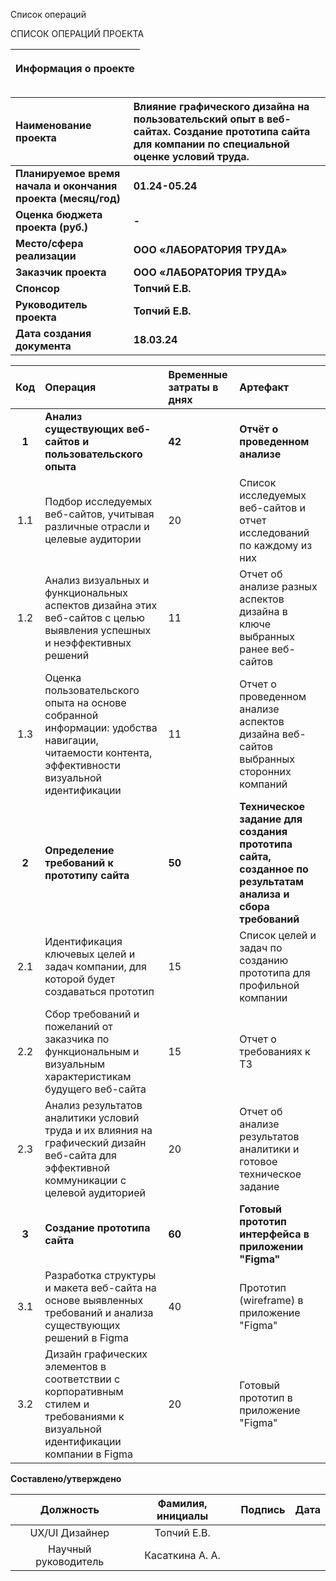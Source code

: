 ﻿Список операций

СПИСОК ОПЕРАЦИЙ ПРОЕКТА

|<p>**Информация о проекте**</p><p></p>|
| :-: |

|**Наименование проекта**|**Влияние графического дизайна на пользовательский опыт в веб-сайтах. Создание прототипа сайта для компании по специальной оценке условий труда.**|
| :- | :- |
|**Планируемое время начала и окончания проекта (месяц/год)**|<p>**01.24-05.24**</p><p></p>|
|**Оценка бюджета проекта (руб.)**|**-**|
|**Место/сфера реализации**|**ООО «ЛАБОРАТОРИЯ ТРУДА»**|
|**Заказчик проекта**|**ООО «ЛАБОРАТОРИЯ ТРУДА»**|
|**Спонсор**|**Топчий Е.В.**|
|**Руководитель проекта**|**Топчий Е.В.**|
|**Дата создания документа**|**18.03.24**|



|**Код**|**Операция**|**Временные затраты в днях**|**Артефакт**|
| :-: | :- | :- | :- |
|**1**|**Анализ существующих веб-сайтов и пользовательского опыта**|**42**|**Отчёт о проведенном анализе**|
|1\.1|Подбор исследуемых веб-сайтов, учитывая различные отрасли и целевые аудитории|20|Список исследуемых веб-сайтов и отчет исследований по каждому из них|
|1\.2|Анализ визуальных и функциональных аспектов дизайна этих веб-сайтов с целью выявления успешных и неэффективных решений|11|Отчет об анализе разных аспектов дизайна в ключе выбранных ранее веб-сайтов|
|1\.3|Оценка пользовательского опыта на основе собранной информации: удобства навигации, читаемости контента, эффективности визуальной идентификации|11|Отчет о проведенном анализе аспектов дизайна веб-сайтов выбранных сторонних компаний|
|**2**|**Определение требований к прототипу сайта**|**50**|**Техническое задание для создания прототипа сайта, созданное по результатам анализа и сбора требований**|
|2\.1|Идентификация ключевых целей и задач компании, для которой будет создаваться прототип|15|Список целей и задач по созданию прототипа для профильной компании|
|2\.2|Сбор требований и пожеланий от заказчика по функциональным и визуальным характеристикам будущего веб-сайта|15|Отчет о требованиях к ТЗ|
|2\.3|Анализ результатов аналитики условий труда и их влияния на графический дизайн веб-сайта для эффективной коммуникации с целевой аудиторией|20|Отчет об анализе результатов аналитики и готовое техническое задание|
|**3**|**Создание прототипа сайта**|**60**|**Готовый прототип интерфейса в приложении "Figma"**|
|3\.1|Разработка структуры и макета веб-сайта на основе выявленных требований и анализа существующих решений в Figma|40|Прототип (wireframe) в приложение "Figma"|
|3\.2|Дизайн графических элементов в соответствии с корпоративным стилем и требованиями к визуальной идентификации компании в Figma|20|Готовый прототип в приложение "Figma"|



**Составлено/утверждено**

|**Должность**|**Фамилия, инициалы**|**Подпись**|**Дата**|
| :-: | :-: | :-: | :-: |
|UX/UI Дизайнер|Топчий Е.В.|
|Научный руководитель | Касаткина А. А. | 
